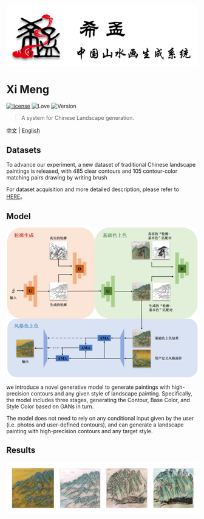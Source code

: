 <div align=center>
    <img src=https://github.com/Robin-WZQ/Xi-Meng/blob/main/assets/logo.png width="600"/>
</div>

# Xi Meng
[![license](https://img.shields.io/badge/license-MIT-blue.svg)](https://opensource.org/licenses/MIT)
![Love](https://img.shields.io/badge/Made%20with-love-ff69b4)
![Version](https://img.shields.io/badge/version-1.0-red)

> A system for Chinese Landscape generation.

[中文](https://github.com/Robin-WZQ/Xi-Meng) | [English](https://github.com/Robin-WZQ/Xi-Meng/tree/English)

## Datasets

To advance our experiment, a new dataset of traditional Chinese landscape paintings is released, with 485 clear contours and 105 contour-color matching pairs drawing by writing brush

For dataset acquisition and more detailed description, please refer to [HERE](https://github.com/Robin-WZQ/Xi-Meng-Dataset/tree/english)。

## Model
<div align=center>
    <img src=https://github.com/Robin-WZQ/Xi-Meng/blob/main/assets/model.png width="600"/>
</div>

we introduce a novel generative model to generate paintings with high-precision contours and any given style of landscape painting. Specifically, the model includes three stages, generating the Contour, Base Color, and Style Color based on GANs in turn.

The model does not need to rely on any conditional input given by the user (i.e. photos and user-defined contours), and can generate a landscape painting with high-precision contours and any target style.

## Results
<div align=center>
    <img src=https://github.com/Robin-WZQ/Xi-Meng/blob/main/assets/picall.png width="800"/>
</div>
